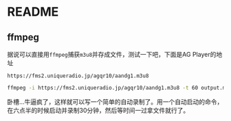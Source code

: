 # README

## ffmpeg

据说可以直接用`ffmpeg`捕获`m3u8`并存成文件，测试一下吧，下面是AG Player的地址

`https://fms2.uniqueradio.jp/agqr10/aandg1.m3u8`

```bash
ffmpeg -i https://fms2.uniqueradio.jp/agqr10/aandg1.m3u8 -t 60 output.mp4
```

卧槽...牛逼疯了，这样就可以写一个简单的自动录制了。用一个自动启动的命令，在六点半的时候启动并录制30分钟，然后等时间一过拿文件就行了。

